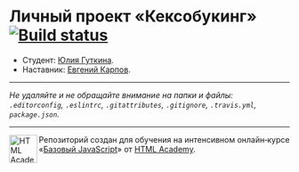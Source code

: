 # Личный проект «Кексобукинг» [![Build status][travis-image]][travis-url]

* Студент: [Юлия Гуткина](https://up.htmlacademy.ru/javascript/10/user/128700).
* Наставник: [Евгений Карпов](https://htmlacademy.ru/profile/id70583).

---

_Не удаляйте и не обращайте внимание на папки и файлы:_<br>
_`.editorconfig`, `.eslintrc`, `.gitattributes`, `.gitignore`, `.travis.yml`, `package.json`._

---

<a href="https://htmlacademy.ru/intensive/javascript"><img align="left" width="50" height="50" title="HTML Academy" src="https://up.htmlacademy.ru/static/img/intensive/javascript/logo-for-github.svg"></a>

Репозиторий создан для обучения на интенсивном онлайн‑курсе «[Базовый JavaScript](https://htmlacademy.ru/intensive/javascript)» от [HTML Academy](https://htmlacademy.ru).

[travis-image]: https://travis-ci.org/htmlacademy-javascript/128700-keksobooking.svg?branch=master
[travis-url]: https://travis-ci.org/htmlacademy-javascript/128700-keksobooking
